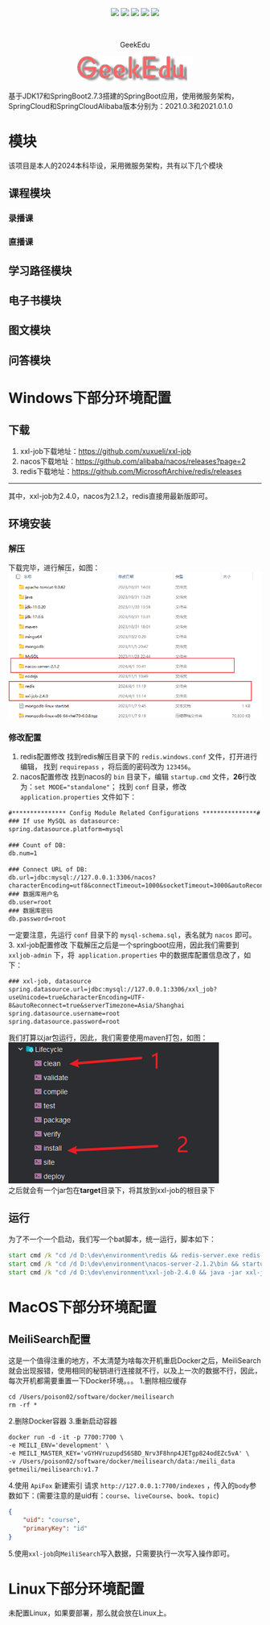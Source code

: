 <p align="center">
  <img src="https://img.shields.io/github/v/release/GeekEdu/geekedu?display_name=tag" />
  <img src="https://img.shields.io/github/stars/GeekEdu/geekedu" />
  <img src="https://img.shields.io/github/forks/GeekEdu/geekedu" />
  <img src="https://img.shields.io/github/issues/GeekEdu/geekedu" />
  <img src="https://img.shields.io/badge/license-Apache%20-yellow.svg" />
</p><br/>
<p align="center">
GeekEdu
</p>
<div style="text-align: center;">
    <img src="./assets/logo.png" alt="logo" style="margin: 0 auto; display: block;">
</div>

基于JDK17和SpringBoot2.7.3搭建的SpringBoot应用，使用微服务架构，SpringCloud和SpringCloudAlibaba版本分别为：2021.0.3和2021.0.1.0
# 模块
该项目是本人的2024本科毕设，采用微服务架构，共有以下几个模块
## 课程模块
### 录播课
### 直播课
## 学习路径模块
## 电子书模块
## 图文模块
## 问答模块

# Windows下部分环境配置
## 下载
1. xxl-job下载地址：https://github.com/xuxueli/xxl-job
2. nacos下载地址：https://github.com/alibaba/nacos/releases?page=2
3. redis下载地址：https://github.com/MicrosoftArchive/redis/releases
---
其中，xxl-job为2.4.0，nacos为2.1.2，redis直接用最新版即可。
## 环境安装
### 解压
下载完毕，进行解压，如图：
![环境解压](./assets/zip-env.png)
### 修改配置
1. redis配置修改
找到redis解压目录下的 `redis.windows.conf` 文件，打开进行编辑，
找到 `requirepass` ，将后面的密码改为 `123456`。
2. nacos配置修改
找到nacos的 `bin` 目录下，编辑 `startup.cmd` 文件，**26**行改为：`set MODE="standalone"`；
找到 `conf` 目录，修改 `application.properties` 文件如下：
```properties
#*************** Config Module Related Configurations ***************#
### If use MySQL as datasource:
spring.datasource.platform=mysql

### Count of DB:
db.num=1

### Connect URL of DB:
db.url=jdbc:mysql://127.0.0.1:3306/nacos?characterEncoding=utf8&connectTimeout=1000&socketTimeout=3000&autoReconnect=true&useUnicode=true&useSSL=false&serverTimezone=UTC&allowPublicKeyRetrieval=true
### 数据库用户名
db.user=root
### 数据库密码
db.password=root
```
一定要注意，先运行 `conf` 目录下的 `mysql-schema.sql`，表名就为 `nacos` 即可。
3. xxl-job配置修改
下载解压之后是一个springboot应用，因此我们需要到 `xxljob-admin` 下，将` application.properties`
中的数据库配置信息改了，如下：
```properties
### xxl-job, datasource
spring.datasource.url=jdbc:mysql://127.0.0.1:3306/xxl_job?useUnicode=true&characterEncoding=UTF-8&autoReconnect=true&serverTimezone=Asia/Shanghai
spring.datasource.username=root
spring.datasource.password=root
```
我们打算以jar包运行，因此，我们需要使用maven打包，如图：
![打包](./assets/clean-install.png) <br/>
之后就会有一个jar包在**target**目录下，将其放到xxl-job的根目录下
## 运行
为了不一个一个启动，我们写一个bat脚本，统一运行，脚本如下：
```bat
start cmd /k "cd /d D:\dev\environment\redis && redis-server.exe redis.windows.conf"
start cmd /k "cd /d D:\dev\environment\nacos-server-2.1.2\bin && startup.cmd"
start cmd /k "cd /d D:\dev\environment\xxl-job-2.4.0 && java -jar xxl-job-admin-2.4.0.jar"
```
# MacOS下部分环境配置
## MeiliSearch配置
这是一个值得注重的地方，不太清楚为啥每次开机重启Docker之后，MeiliSearch就会出现报错，使用相同的秘钥进行连接就不行，以及上一次的数据不行，因此，每次开机都需要重置一下Docker环境。。。
1.删除相应缓存
```shell
cd /Users/poison02/software/docker/meilisearch
rm -rf *
```
2.删除Docker容器
3.重新启动容器
```shell
docker run -d -it -p 7700:7700 \
-e MEILI_ENV='development' \
-e MEILI_MASTER_KEY='vGYHVruzupdS6SBD_Nrv3F8hnp4JETgp824odEZc5vA' \
-v /Users/poison02/software/docker/meilisearch/data:/meili_data getmeili/meilisearch:v1.7
```
4.使用 `ApiFox` 新建索引
请求 `http://127.0.0.1:7700/indexes` ，传入的`body`参数如下：(需要注意的是uid有：`course`、`liveCourse`、`book`、`topic`)
```json
{
    "uid": "course",
    "primaryKey": "id"
}
```
5.使用`xxl-job`向`MeiliSearch`写入数据，只需要执行一次写入操作即可。
# Linux下部分环境配置
未配置Linux，如果要部署，那么就会放在Linux上。
